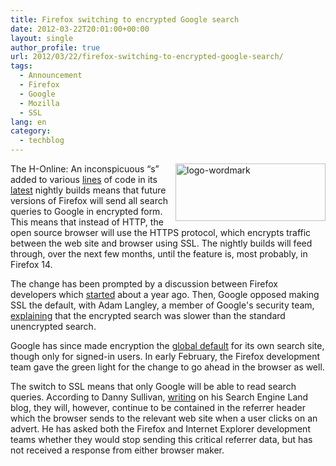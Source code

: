 ```yaml
---
title: Firefox switching to encrypted Google search
date: 2012-03-22T20:01:00+00:00
layout: single
author_profile: true
url: 2012/03/22/firefox-switching-to-encrypted-google-search/
tags:
  - Announcement
  - Firefox
  - Google
  - Mozilla
  - SSL
lang: en
category: 
  - techblog
---
```

[<img title="logo-wordmark" border="0" alt="logo-wordmark" align="right" src="http://lh5.ggpht.com/-NhBoZaDx_co/T2t-GDRpFLI/AAAAAAAAFSM/6fdcpXvoplU/logo-wordmark_thumb%25255B1%25255D.png?imgmax=800" width="240" height="92" />](http://lh6.ggpht.com/-QGQvrTRY99I/T2t-BR5Z26I/AAAAAAAAFSE/SDGEPsy7f20/s1600-h/logo-wordmark%25255B3%25255D.png)The H-Online: An inconspicuous “s” added to various [​lines](https://hg.mozilla.org/mozilla-central/rev/36fd3090b006) of code in its [latest](http://www.squarefree.com/burningedge/2012/03/18/2012-03-18-trunk-builds/) nightly builds means that future versions of Firefox will send all search queries to Google in encrypted form. This means that instead of HTTP, the open source browser will use the HTTPS protocol, which encrypts traffic between the web site and browser using SSL. The nightly builds will feed through, over the next few months, until the feature is, most probably, in Firefox 14. 

The change has been prompted by a discussion between Firefox developers which [started](https://bugzilla.mozilla.org/show_bug.cgi?id=633773) about a year ago. Then, Google opposed making SSL the default, with Adam Langley, a member of Google's security team, [explaining](https://bugzilla.mozilla.org/show_bug.cgi?id=633773#c4) that the encrypted search was slower than the standard unencrypted search. 

Google has since made encryption the [global default](http://www.h-online.com/news/item/Google-is-globally-switching-its-search-to-HTTPS-by-default-1468558.html) for its own search site, though only for signed-in users. In early February, the Firefox development team gave the green light for the change to go ahead in the browser as well. 

The switch to SSL means that only Google will be able to read search queries. According to Danny Sullivan, [​writing](http://searchengineland.com/firefox-to-use-google-secure-search-by-default-116231) on his Search Engine Land blog, they will, however, continue to be contained in the referrer header which the browser sends to the relevant web site when a user clicks on an advert. He has asked both the Firefox and Internet Explorer development teams whether they would stop sending this critical referrer data, but has not received a response from either browser maker.